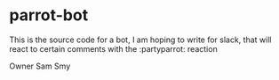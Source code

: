 # parrot-bot

This is the source code for a bot, I am hoping to write for slack, that will react to certain comments with the :partyparrot: reaction


Owner
Sam Smy
